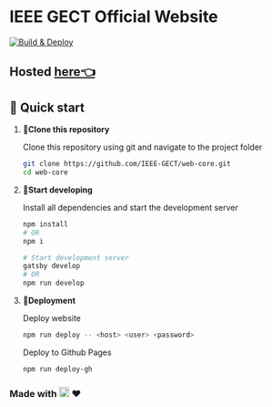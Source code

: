 # IEEE GECT Official Website

[![Build & Deploy](https://github.com/ByteCrak07/IEEE-GECT-Website/actions/workflows/build_deploy.yml/badge.svg)](https://github.com/ByteCrak07/IEEE-GECT-Website/actions/workflows/build_deploy.yml)

## Hosted [here👈](http://ieee.gectcr.ac.in)

## 🚀 Quick start

1.  **📁Clone this repository**

    Clone this repository using git and navigate to the project folder

    ```bash
    git clone https://github.com/IEEE-GECT/web-core.git
    cd web-core
    ```

2.  **🔨Start developing**

    Install all dependencies and start the development server

    ```bash
    npm install
    # OR
    npm i

    # Start development server
    gatsby develop
    # OR
    npm run develop
    ```

3.  **💫Deployment**

    Deploy website

    ```bash
    npm run deploy -- <host> <user> <password>
    ```

    Deploy to Github Pages

    ```bash
    npm run deploy-gh
    ```

### Made with <a href="https://www.gatsbyjs.com"><img alt="Gatsby" src="https://www.gatsbyjs.com/Gatsby-Monogram.svg" width="18" /></a> ❤
